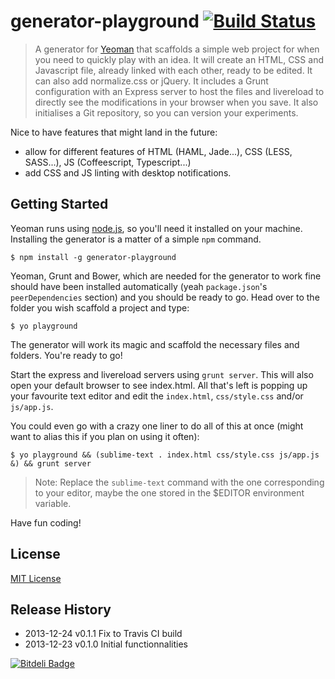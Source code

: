 # generator-playground [![Build Status](https://secure.travis-ci.org/rhumaric/generator-playground.png?branch=master)](https://travis-ci.org/rhumaric/generator-playground)

> A generator for [Yeoman](http://yeoman.io) that scaffolds a simple web project for when you need to
> quickly play with an idea. It will create an HTML, CSS and Javascript file, already linked with each other,
> ready to be edited. It can also add normalize.css or jQuery. 
> It includes a Grunt configuration with an Express server to host the files 
> and livereload to directly see the modifications in your browser when you save. 
> It also initialises a Git repository, so you can version your experiments.

Nice to have features that might land in the future:
 - allow for different features of HTML (HAML, Jade...), CSS (LESS, SASS...), JS (Coffeescript, Typescript...)
 - add CSS and JS linting with desktop notifications.


## Getting Started

Yeoman runs using [node.js](http://nodejs.org), so you'll need it installed on your machine.
Installing the generator is a matter of a simple `npm` command.

```
$ npm install -g generator-playground
```

Yeoman, Grunt and Bower, which are needed for the generator to work fine should have been installed
automatically (yeah `package.json`'s `peerDependencies` section) and you should be ready to go.
Head over to the folder you wish scaffold a project and type:

```
$ yo playground
```

The generator will work its magic and scaffold the necessary files and folders. You're ready to go!

Start the express and livereload servers using `grunt server`. 
This will also open your default browser to see index.html. 
All that's left is popping up your favourite text editor and edit the `index.html`, `css/style.css` and/or `js/app.js`.

You could even go with a crazy one liner to do all of this at once
(might want to alias this if you plan on using it often):

```
$ yo playground && (sublime-text . index.html css/style.css js/app.js &) && grunt server
```
> Note: Replace the `sublime-text` command with the one corresponding to your editor,
> maybe the one stored in the $EDITOR environment variable.

Have fun coding!

## License

[MIT License](http://en.wikipedia.org/wiki/MIT_License)

## Release History
 
 - 2013-12-24   v0.1.1   Fix to Travis CI build
 - 2013-12-23   v0.1.0   Initial functionnalities


[![Bitdeli Badge](https://d2weczhvl823v0.cloudfront.net/rhumaric/generator-playground/trend.png)](https://bitdeli.com/free "Bitdeli Badge")

